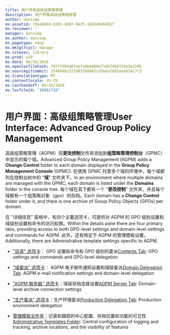 ```yaml
---
title: 用户界面高级组策略管理
description: 用户界面高级组策略管理
author: dansimp
ms.assetid: 19aab694-8283-4d97-9425-1845404b461f
ms.reviewer: ''
manager: dansimp
ms.author: dansimp
ms.pagetype: mdop
ms.mktglfcycl: manage
ms.sitesec: library
ms.prod: w10
ms.date: 06/16/2016
ms.openlocfilehash: 7d7ffd95467ebfa6b6469e71db7469729e3e229b
ms.sourcegitcommit: 354664bc527d93f80687cd2eba70d1eea024c7c3
ms.translationtype: MT
ms.contentlocale: zh-CN
ms.lasthandoff: 06/26/2020
ms.locfileid: "10801728"
---
```

# <span data-ttu-id="4b604-103">用户界面：高级组策略管理</span><span class="sxs-lookup"><span data-stu-id="4b604-103">User Interface: Advanced Group Policy Management</span></span>


<span data-ttu-id="4b604-104">高级组策略管理（AGPM）将**更改控制**文件夹添加到**组策略管理控制台**（GPMC）中显示的每个域。</span><span class="sxs-lookup"><span data-stu-id="4b604-104">Advanced Group Policy Management (AGPM) adds a **Change Control** folder to each domain displayed in the **Group Policy Management Console** (GPMC).</span></span> <span data-ttu-id="4b604-105">在使用 GPMC 托管多个域的环境中，每个域都列在控制台树中的 "**域**" 文件夹下。</span><span class="sxs-lookup"><span data-stu-id="4b604-105">In an environment where multiple domains are managed with the GPMC, each domain is listed under the **Domains** folder in the console tree.</span></span> <span data-ttu-id="4b604-106">每个域在其下都有一个 "**更改控制**" 文件夹，并且每个域都有一个组策略对象（gpo）的存档。</span><span class="sxs-lookup"><span data-stu-id="4b604-106">Each domain has a **Change Control** folder under it, and there is one archive of Group Policy Objects (GPOs) per domain.</span></span>

<span data-ttu-id="4b604-107">在 "详细信息" 窗格中，有四个主要选项卡，可提供对 AGPM 的 GPO 级别设置和域级别设置和命令的访问权限。</span><span class="sxs-lookup"><span data-stu-id="4b604-107">Within the details pane there are four primary tabs, providing access to both GPO-level settings and domain-level settings and commands for AGPM.</span></span> <span data-ttu-id="4b604-108">此外，还有特定于 AGPM 的管理模板设置。</span><span class="sxs-lookup"><span data-stu-id="4b604-108">Additionally, there are Administrative template settings specific to AGPM.</span></span>

-   <span data-ttu-id="4b604-109">["目录" 选项卡](contents-tab-agpm30ops.md)： GPO 设置和命令和 GPO 级别的委派</span><span class="sxs-lookup"><span data-stu-id="4b604-109">[Contents Tab](contents-tab-agpm30ops.md): GPO settings and commands and GPO-level delegation</span></span>

-   <span data-ttu-id="4b604-110">["域委派" 选项卡](domain-delegation-tab-agpm30ops.md)： AGPM 电子邮件通知设置和域级委派</span><span class="sxs-lookup"><span data-stu-id="4b604-110">[Domain Delegation Tab](domain-delegation-tab-agpm30ops.md): AGPM e-mail notification settings and domain-level delegation</span></span>

-   <span data-ttu-id="4b604-111">["AGPM 服务器" 选项卡](agpm-server-tab-agpm30ops.md)：域级存档连接设置</span><span class="sxs-lookup"><span data-stu-id="4b604-111">[AGPM Server Tab](agpm-server-tab-agpm30ops.md): Domain-level archive connection settings</span></span>

-   <span data-ttu-id="4b604-112">["生产委派" 选项卡](production-delegation-tab-agpm30ops.md)：生产环境委派</span><span class="sxs-lookup"><span data-stu-id="4b604-112">[Production Delegation Tab](production-delegation-tab-agpm30ops.md): Production environment delegation</span></span>

-   <span data-ttu-id="4b604-113">[管理模板文件夹](administrative-templates-folder-agpm30ops.md)：记录和跟踪的中心配置、存档位置和功能的可见性</span><span class="sxs-lookup"><span data-stu-id="4b604-113">[Administrative Templates Folder](administrative-templates-folder-agpm30ops.md): Central configuration of logging and tracking, archive locations, and the visibility of features</span></span>

 

 






